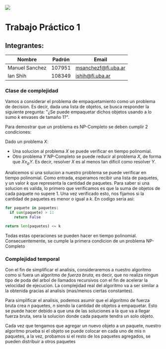 ![](https://i.imgur.com/P0aqOMI.jpg)

# Trabajo Práctico 1

## Integrantes:

| Nombre         | Padrón | Email               |
| -------------- | ------ | ------------------- |
| Manuel Sanchez | 107951 | msanchezf@fi.uba.ar |
| Ian Shih       | 108349 | ishih@fi.uba.ar     |

### Clase de complejidad
Vamos a considerar el problema de empaquetamiento como un problema de decision. Es decir, dada una lista de objetos, se busca responder la siguiente pregunta: "¿Se puede empaquetar dichos objetos usando a lo sumo $k$ envases de tamaño 1?".

Para demostrar que un problema es NP-Completo se deben cumplir 2 condiciones:

Dado un problema $X$:
* Una solucion al problema $X$ se puede verificar en tiempo polinomial.
* Otro problema $Y$ NP-Completo se puede reducir al problema $X$, de forma que $X \ge_p Y$. Es decir, resolver $X$ es al menos tan dificil como resolver $Y$.

Analicemos si una solucion a nuestro problema se puede verificar en tiempo polinomial. Como entrada, esperamos recibir una lista de paquetes, y un valor $k$ que representa la cantidad de paquetes. Para saber si una solucion es valida, lo primero que verificamos es que la suma de objetos de cada paquete no supere 1. Una vez verificado esto, nos fijamos si la cantidad de paquetes es menor o igual a $k$. En codigo seria asi:

```py
for paquete in paquetes:
  if sum(paquete) > 1:
    return False

return len(paquetes) <= k
```

Todas estas operaciones se pueden hacer en tiempo polinomial. Consecuentemente, se cumple la primera condicion de un problema NP-Completo

### Complejidad temporal
Con el fin de simplificar el analisis, consideraremos a nuestro algoritmo como si fuera un algoritmo de _fuerza bruta_, es decir, que no realiza ningun tipo de poda del arbol de llamados recursivos con el fin de acelerar la velocidad de ejecucion. La complejidad real del algoritmo va a ser similar a la obtenida gracias al analisis (mas/menos ciertas constantes).

Para simplificar el analisis, podemos asumir que el algoritmo de fuerza bruta crea $n$ paquetes, $n$ siendo la cantidad de objetos a empaquetar. Esto se puede hacer debido a que una de las soluciones a la que va a llegar fuerza bruta, sera la solucion donde cada paquete tendra un solo objeto.

Cada vez que tengamos que agregar un nuevo objeto a un paquete, nuestro algoritmo prueba si el objeto se puede colocar en cada uno de mis n paquetes, a la vez, probamos si el resto de los paquetes agregados, se pueden distribuir a otros paquetes

